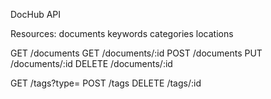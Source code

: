 DocHub API

Resources:
documents
keywords
categories
locations

GET /documents
GET /documents/:id
POST /documents
PUT /documents/:id
DELETE /documents/:id

GET /tags?type=
POST /tags
DELETE /tags/:id

